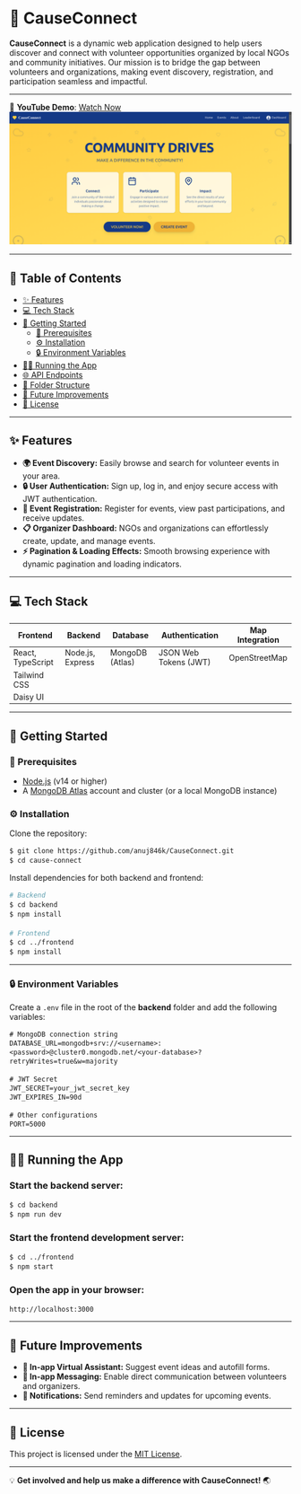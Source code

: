 # 🌟 CauseConnect

**CauseConnect** is a dynamic web application designed to help users discover and connect with volunteer opportunities organized by local NGOs and community initiatives. Our mission is to bridge the gap between volunteers and organizations, making event discovery, registration, and participation seamless and impactful.

---

🎥 **YouTube Demo**: [Watch Now](#)  
![Community drive](image.png)

---

## 📖 Table of Contents

- [✨ Features](#-features)
- [💻 Tech Stack](#-tech-stack)
- [🚀 Getting Started](#-getting-started)
  - [🔑 Prerequisites](#-prerequisites)
  - [⚙️ Installation](#-installation)
  - [🔒 Environment Variables](#-environment-variables)
- [🏃‍♀️ Running the App](#%EF%B8%8F-running-the-app)
- [🌐 API Endpoints](#-api-endpoints)
- [📂 Folder Structure](#-folder-structure)
- [🌟 Future Improvements](#-future-improvements)
- [📜 License](#-license)

---

## ✨ Features

- **🌍 Event Discovery:** Easily browse and search for volunteer events in your area.
- **🔒 User Authentication:** Sign up, log in, and enjoy secure access with JWT authentication.
- **📅 Event Registration:** Register for events, view past participations, and receive updates.
- **📋 Organizer Dashboard:** NGOs and organizations can effortlessly create, update, and manage events.
- **⚡ Pagination & Loading Effects:** Smooth browsing experience with dynamic pagination and loading indicators.

---

## 💻 Tech Stack

| **Frontend**       | **Backend**       | **Database**         | **Authentication**    | **Map Integration**   |
|--------------------|-------------------|----------------------|-----------------------|-----------------------|
| React, TypeScript  | Node.js, Express  | MongoDB (Atlas)      | JSON Web Tokens (JWT) | OpenStreetMap         |
| Tailwind CSS       |                   |                      |                       |                       |
| Daisy UI           |                   |                      |                       |                       |

---

## 🚀 Getting Started

### 🔑 Prerequisites

- [Node.js](https://nodejs.org/) (v14 or higher)
- A [MongoDB Atlas](https://www.mongodb.com/cloud/atlas) account and cluster (or a local MongoDB instance)

### ⚙️ Installation

Clone the repository:

```bash
$ git clone https://github.com/anuj846k/CauseConnect.git
$ cd cause-connect
```

Install dependencies for both backend and frontend:

```bash
# Backend
$ cd backend
$ npm install

# Frontend
$ cd ../frontend
$ npm install
```

---

### 🔒 Environment Variables

Create a `.env` file in the root of the **backend** folder and add the following variables:

```env
# MongoDB connection string
DATABASE_URL=mongodb+srv://<username>:<password>@cluster0.mongodb.net/<your-database>?retryWrites=true&w=majority

# JWT Secret
JWT_SECRET=your_jwt_secret_key
JWT_EXPIRES_IN=90d

# Other configurations
PORT=5000
```

---

## 🏃‍♀️ Running the App

### Start the backend server:

```bash
$ cd backend
$ npm run dev
```

### Start the frontend development server:

```bash
$ cd ../frontend
$ npm start
```

### Open the app in your browser:

```
http://localhost:3000
```

---

## 🌟 Future Improvements

- **🤖 In-app Virtual Assistant:** Suggest event ideas and autofill forms.
- **💬 In-app Messaging:** Enable direct communication between volunteers and organizers.
- **🔔 Notifications:** Send reminders and updates for upcoming events.

---

## 📜 License

This project is licensed under the [MIT License](./LICENSE).

---

💡 **Get involved and help us make a difference with CauseConnect!** 🌏
